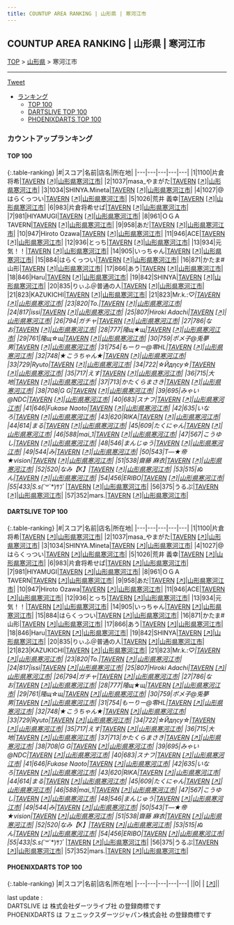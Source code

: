 ```yaml
---
title: COUNTUP AREA RANKING | 山形県 | 寒河江市
---
```

## COUNTUP AREA RANKING | 山形県 | 寒河江市

[TOP](/darts/rank/) > [山形県](/darts/rank/山形県/) > 寒河江市

___

<a href="https://twitter.com/share?ref_src=twsrc%5Etfw" data-text="COUNTUP AREA RANKING | 山形県寒河江市" class="twitter-share-button" data-hashtags="DARTSLIVE,PHOENIXDARTS,darts,ダーツ" data-show-count="false">Tweet</a>

* [ランキング](#カウントアップランキング)
    * [TOP 100](#top-100)
    * [DARTSLIVE TOP 100](#dartslive-top-100)
    * [PHOENIXDARTS TOP 100](#phoenixdarts-top-100)

### カウントアップランキング

#### TOP 100



{:.table-ranking}
|#|スコア|名前|店名|所在地|
|---|---|---|---|---|
|1|1100|<span class="rank-name-dl">片倉 将希</span>|<a href="/darts/rank/shops/1ec59c247cbf4f6d0d9b047a20a7ba1e.html">TAVERN</a> <a href="https://search.dartslive.com/jp/shop/1ec59c247cbf4f6d0d9b047a20a7ba1e">[↗]</a>|<a href="/darts/rank/山形県/寒河江市">山形県寒河江市</a>|
|2|1037|<span class="rank-name-dl">masa_やまがた</span>|<a href="/darts/rank/shops/1ec59c247cbf4f6d0d9b047a20a7ba1e.html">TAVERN</a> <a href="https://search.dartslive.com/jp/shop/1ec59c247cbf4f6d0d9b047a20a7ba1e">[↗]</a>|<a href="/darts/rank/山形県/寒河江市">山形県寒河江市</a>|
|3|1034|<span class="rank-name-dl">SHINYA.Mineta</span>|<a href="/darts/rank/shops/1ec59c247cbf4f6d0d9b047a20a7ba1e.html">TAVERN</a> <a href="https://search.dartslive.com/jp/shop/1ec59c247cbf4f6d0d9b047a20a7ba1e">[↗]</a>|<a href="/darts/rank/山形県/寒河江市">山形県寒河江市</a>|
|4|1027|<span class="rank-name-dl">@はらくっつい</span>|<a href="/darts/rank/shops/1ec59c247cbf4f6d0d9b047a20a7ba1e.html">TAVERN</a> <a href="https://search.dartslive.com/jp/shop/1ec59c247cbf4f6d0d9b047a20a7ba1e">[↗]</a>|<a href="/darts/rank/山形県/寒河江市">山形県寒河江市</a>|
|5|1026|<span class="rank-name-dl">荒井 義幸</span>|<a href="/darts/rank/shops/1ec59c247cbf4f6d0d9b047a20a7ba1e.html">TAVERN</a> <a href="https://search.dartslive.com/jp/shop/1ec59c247cbf4f6d0d9b047a20a7ba1e">[↗]</a>|<a href="/darts/rank/山形県/寒河江市">山形県寒河江市</a>|
|6|983|<span class="rank-name-dl">片倉将希せぱ</span>|<a href="/darts/rank/shops/1ec59c247cbf4f6d0d9b047a20a7ba1e.html">TAVERN</a> <a href="https://search.dartslive.com/jp/shop/1ec59c247cbf4f6d0d9b047a20a7ba1e">[↗]</a>|<a href="/darts/rank/山形県/寒河江市">山形県寒河江市</a>|
|7|981|<span class="rank-name-dl">HIYAMUGI</span>|<a href="/darts/rank/shops/1ec59c247cbf4f6d0d9b047a20a7ba1e.html">TAVERN</a> <a href="https://search.dartslive.com/jp/shop/1ec59c247cbf4f6d0d9b047a20a7ba1e">[↗]</a>|<a href="/darts/rank/山形県/寒河江市">山形県寒河江市</a>|
|8|961|<span class="rank-name-dl">ＯＧＡ TAVERN</span>|<a href="/darts/rank/shops/1ec59c247cbf4f6d0d9b047a20a7ba1e.html">TAVERN</a> <a href="https://search.dartslive.com/jp/shop/1ec59c247cbf4f6d0d9b047a20a7ba1e">[↗]</a>|<a href="/darts/rank/山形県/寒河江市">山形県寒河江市</a>|
|9|958|<span class="rank-name-dl">あだ</span>|<a href="/darts/rank/shops/1ec59c247cbf4f6d0d9b047a20a7ba1e.html">TAVERN</a> <a href="https://search.dartslive.com/jp/shop/1ec59c247cbf4f6d0d9b047a20a7ba1e">[↗]</a>|<a href="/darts/rank/山形県/寒河江市">山形県寒河江市</a>|
|10|947|<span class="rank-name-dl">Hiroto Ozawa</span>|<a href="/darts/rank/shops/1ec59c247cbf4f6d0d9b047a20a7ba1e.html">TAVERN</a> <a href="https://search.dartslive.com/jp/shop/1ec59c247cbf4f6d0d9b047a20a7ba1e">[↗]</a>|<a href="/darts/rank/山形県/寒河江市">山形県寒河江市</a>|
|11|946|<span class="rank-name-dl">ACE</span>|<a href="/darts/rank/shops/1ec59c247cbf4f6d0d9b047a20a7ba1e.html">TAVERN</a> <a href="https://search.dartslive.com/jp/shop/1ec59c247cbf4f6d0d9b047a20a7ba1e">[↗]</a>|<a href="/darts/rank/山形県/寒河江市">山形県寒河江市</a>|
|12|936|<span class="rank-name-dl">とっち</span>|<a href="/darts/rank/shops/1ec59c247cbf4f6d0d9b047a20a7ba1e.html">TAVERN</a> <a href="https://search.dartslive.com/jp/shop/1ec59c247cbf4f6d0d9b047a20a7ba1e">[↗]</a>|<a href="/darts/rank/山形県/寒河江市">山形県寒河江市</a>|
|13|934|<span class="rank-name-dl">元気！！</span>|<a href="/darts/rank/shops/1ec59c247cbf4f6d0d9b047a20a7ba1e.html">TAVERN</a> <a href="https://search.dartslive.com/jp/shop/1ec59c247cbf4f6d0d9b047a20a7ba1e">[↗]</a>|<a href="/darts/rank/山形県/寒河江市">山形県寒河江市</a>|
|14|905|<span class="rank-name-dl">いっちゃん</span>|<a href="/darts/rank/shops/1ec59c247cbf4f6d0d9b047a20a7ba1e.html">TAVERN</a> <a href="https://search.dartslive.com/jp/shop/1ec59c247cbf4f6d0d9b047a20a7ba1e">[↗]</a>|<a href="/darts/rank/山形県/寒河江市">山形県寒河江市</a>|
|15|884|<span class="rank-name-dl">はらくっつい</span>|<a href="/darts/rank/shops/1ec59c247cbf4f6d0d9b047a20a7ba1e.html">TAVERN</a> <a href="https://search.dartslive.com/jp/shop/1ec59c247cbf4f6d0d9b047a20a7ba1e">[↗]</a>|<a href="/darts/rank/山形県/寒河江市">山形県寒河江市</a>|
|16|871|<span class="rank-name-dl">かたま#山形</span>|<a href="/darts/rank/shops/1ec59c247cbf4f6d0d9b047a20a7ba1e.html">TAVERN</a> <a href="https://search.dartslive.com/jp/shop/1ec59c247cbf4f6d0d9b047a20a7ba1e">[↗]</a>|<a href="/darts/rank/山形県/寒河江市">山形県寒河江市</a>|
|17|866|<span class="rank-name-dl">あう</span>|<a href="/darts/rank/shops/1ec59c247cbf4f6d0d9b047a20a7ba1e.html">TAVERN</a> <a href="https://search.dartslive.com/jp/shop/1ec59c247cbf4f6d0d9b047a20a7ba1e">[↗]</a>|<a href="/darts/rank/山形県/寒河江市">山形県寒河江市</a>|
|18|846|<span class="rank-name-dl">Haru</span>|<a href="/darts/rank/shops/1ec59c247cbf4f6d0d9b047a20a7ba1e.html">TAVERN</a> <a href="https://search.dartslive.com/jp/shop/1ec59c247cbf4f6d0d9b047a20a7ba1e">[↗]</a>|<a href="/darts/rank/山形県/寒河江市">山形県寒河江市</a>|
|19|842|<span class="rank-name-dl">SHINYA</span>|<a href="/darts/rank/shops/1ec59c247cbf4f6d0d9b047a20a7ba1e.html">TAVERN</a> <a href="https://search.dartslive.com/jp/shop/1ec59c247cbf4f6d0d9b047a20a7ba1e">[↗]</a>|<a href="/darts/rank/山形県/寒河江市">山形県寒河江市</a>|
|20|835|<span class="rank-name-dl">りぃふ＠普通の人</span>|<a href="/darts/rank/shops/1ec59c247cbf4f6d0d9b047a20a7ba1e.html">TAVERN</a> <a href="https://search.dartslive.com/jp/shop/1ec59c247cbf4f6d0d9b047a20a7ba1e">[↗]</a>|<a href="/darts/rank/山形県/寒河江市">山形県寒河江市</a>|
|21|823|<span class="rank-name-dl">KAZUKICHI</span>|<a href="/darts/rank/shops/1ec59c247cbf4f6d0d9b047a20a7ba1e.html">TAVERN</a> <a href="https://search.dartslive.com/jp/shop/1ec59c247cbf4f6d0d9b047a20a7ba1e">[↗]</a>|<a href="/darts/rank/山形県/寒河江市">山形県寒河江市</a>|
|21|823|<span class="rank-name-dl">Mr.k.:*♡</span>|<a href="/darts/rank/shops/1ec59c247cbf4f6d0d9b047a20a7ba1e.html">TAVERN</a> <a href="https://search.dartslive.com/jp/shop/1ec59c247cbf4f6d0d9b047a20a7ba1e">[↗]</a>|<a href="/darts/rank/山形県/寒河江市">山形県寒河江市</a>|
|23|820|<span class="rank-name-dl">To.</span>|<a href="/darts/rank/shops/1ec59c247cbf4f6d0d9b047a20a7ba1e.html">TAVERN</a> <a href="https://search.dartslive.com/jp/shop/1ec59c247cbf4f6d0d9b047a20a7ba1e">[↗]</a>|<a href="/darts/rank/山形県/寒河江市">山形県寒河江市</a>|
|24|817|<span class="rank-name-dl">issi</span>|<a href="/darts/rank/shops/1ec59c247cbf4f6d0d9b047a20a7ba1e.html">TAVERN</a> <a href="https://search.dartslive.com/jp/shop/1ec59c247cbf4f6d0d9b047a20a7ba1e">[↗]</a>|<a href="/darts/rank/山形県/寒河江市">山形県寒河江市</a>|
|25|807|<span class="rank-name-dl">Hiroki Adachi</span>|<a href="/darts/rank/shops/1ec59c247cbf4f6d0d9b047a20a7ba1e.html">TAVERN</a> <a href="https://search.dartslive.com/jp/shop/1ec59c247cbf4f6d0d9b047a20a7ba1e">[↗]</a>|<a href="/darts/rank/山形県/寒河江市">山形県寒河江市</a>|
|26|794|<span class="rank-name-dl">ガチャ</span>|<a href="/darts/rank/shops/1ec59c247cbf4f6d0d9b047a20a7ba1e.html">TAVERN</a> <a href="https://search.dartslive.com/jp/shop/1ec59c247cbf4f6d0d9b047a20a7ba1e">[↗]</a>|<a href="/darts/rank/山形県/寒河江市">山形県寒河江市</a>|
|27|786|<span class="rank-name-dl">なお</span>|<a href="/darts/rank/shops/1ec59c247cbf4f6d0d9b047a20a7ba1e.html">TAVERN</a> <a href="https://search.dartslive.com/jp/shop/1ec59c247cbf4f6d0d9b047a20a7ba1e">[↗]</a>|<a href="/darts/rank/山形県/寒河江市">山形県寒河江市</a>|
|28|777|<span class="rank-name-dl">隆щ★щ</span>|<a href="/darts/rank/shops/1ec59c247cbf4f6d0d9b047a20a7ba1e.html">TAVERN</a> <a href="https://search.dartslive.com/jp/shop/1ec59c247cbf4f6d0d9b047a20a7ba1e">[↗]</a>|<a href="/darts/rank/山形県/寒河江市">山形県寒河江市</a>|
|29|761|<span class="rank-name-dl">隆щ☆щ</span>|<a href="/darts/rank/shops/1ec59c247cbf4f6d0d9b047a20a7ba1e.html">TAVERN</a> <a href="https://search.dartslive.com/jp/shop/1ec59c247cbf4f6d0d9b047a20a7ba1e">[↗]</a>|<a href="/darts/rank/山形県/寒河江市">山形県寒河江市</a>|
|30|759|<span class="rank-name-dl">ポメ子@兎夢男</span>|<a href="/darts/rank/shops/1ec59c247cbf4f6d0d9b047a20a7ba1e.html">TAVERN</a> <a href="https://search.dartslive.com/jp/shop/1ec59c247cbf4f6d0d9b047a20a7ba1e">[↗]</a>|<a href="/darts/rank/山形県/寒河江市">山形県寒河江市</a>|
|31|754|<span class="rank-name-dl">もーりー@零HL</span>|<a href="/darts/rank/shops/1ec59c247cbf4f6d0d9b047a20a7ba1e.html">TAVERN</a> <a href="https://search.dartslive.com/jp/shop/1ec59c247cbf4f6d0d9b047a20a7ba1e">[↗]</a>|<a href="/darts/rank/山形県/寒河江市">山形県寒河江市</a>|
|32|748|<span class="rank-name-dl">★こうちゃん★</span>|<a href="/darts/rank/shops/1ec59c247cbf4f6d0d9b047a20a7ba1e.html">TAVERN</a> <a href="https://search.dartslive.com/jp/shop/1ec59c247cbf4f6d0d9b047a20a7ba1e">[↗]</a>|<a href="/darts/rank/山形県/寒河江市">山形県寒河江市</a>|
|33|729|<span class="rank-name-dl">Ryuto</span>|<a href="/darts/rank/shops/1ec59c247cbf4f6d0d9b047a20a7ba1e.html">TAVERN</a> <a href="https://search.dartslive.com/jp/shop/1ec59c247cbf4f6d0d9b047a20a7ba1e">[↗]</a>|<a href="/darts/rank/山形県/寒河江市">山形県寒河江市</a>|
|34|722|<span class="rank-name-dl">☆Йдηсу☆</span>|<a href="/darts/rank/shops/1ec59c247cbf4f6d0d9b047a20a7ba1e.html">TAVERN</a> <a href="https://search.dartslive.com/jp/shop/1ec59c247cbf4f6d0d9b047a20a7ba1e">[↗]</a>|<a href="/darts/rank/山形県/寒河江市">山形県寒河江市</a>|
|35|717|<span class="rank-name-dl">えす</span>|<a href="/darts/rank/shops/1ec59c247cbf4f6d0d9b047a20a7ba1e.html">TAVERN</a> <a href="https://search.dartslive.com/jp/shop/1ec59c247cbf4f6d0d9b047a20a7ba1e">[↗]</a>|<a href="/darts/rank/山形県/寒河江市">山形県寒河江市</a>|
|36|715|<span class="rank-name-dl">大地</span>|<a href="/darts/rank/shops/1ec59c247cbf4f6d0d9b047a20a7ba1e.html">TAVERN</a> <a href="https://search.dartslive.com/jp/shop/1ec59c247cbf4f6d0d9b047a20a7ba1e">[↗]</a>|<a href="/darts/rank/山形県/寒河江市">山形県寒河江市</a>|
|37|713|<span class="rank-name-dl">かたくらまさき</span>|<a href="/darts/rank/shops/1ec59c247cbf4f6d0d9b047a20a7ba1e.html">TAVERN</a> <a href="https://search.dartslive.com/jp/shop/1ec59c247cbf4f6d0d9b047a20a7ba1e">[↗]</a>|<a href="/darts/rank/山形県/寒河江市">山形県寒河江市</a>|
|38|708|<span class="rank-name-dl">G G</span>|<a href="/darts/rank/shops/1ec59c247cbf4f6d0d9b047a20a7ba1e.html">TAVERN</a> <a href="https://search.dartslive.com/jp/shop/1ec59c247cbf4f6d0d9b047a20a7ba1e">[↗]</a>|<a href="/darts/rank/山形県/寒河江市">山形県寒河江市</a>|
|39|695|<span class="rank-name-dl">みゃい@NDC</span>|<a href="/darts/rank/shops/1ec59c247cbf4f6d0d9b047a20a7ba1e.html">TAVERN</a> <a href="https://search.dartslive.com/jp/shop/1ec59c247cbf4f6d0d9b047a20a7ba1e">[↗]</a>|<a href="/darts/rank/山形県/寒河江市">山形県寒河江市</a>|
|40|683|<span class="rank-name-dl">スナフ</span>|<a href="/darts/rank/shops/1ec59c247cbf4f6d0d9b047a20a7ba1e.html">TAVERN</a> <a href="https://search.dartslive.com/jp/shop/1ec59c247cbf4f6d0d9b047a20a7ba1e">[↗]</a>|<a href="/darts/rank/山形県/寒河江市">山形県寒河江市</a>|
|41|646|<span class="rank-name-dl">Fukase Naoto</span>|<a href="/darts/rank/shops/1ec59c247cbf4f6d0d9b047a20a7ba1e.html">TAVERN</a> <a href="https://search.dartslive.com/jp/shop/1ec59c247cbf4f6d0d9b047a20a7ba1e">[↗]</a>|<a href="/darts/rank/山形県/寒河江市">山形県寒河江市</a>|
|42|635|<span class="rank-name-dl">いなろ</span>|<a href="/darts/rank/shops/1ec59c247cbf4f6d0d9b047a20a7ba1e.html">TAVERN</a> <a href="https://search.dartslive.com/jp/shop/1ec59c247cbf4f6d0d9b047a20a7ba1e">[↗]</a>|<a href="/darts/rank/山形県/寒河江市">山形県寒河江市</a>|
|43|620|<span class="rank-name-dl">RIKA</span>|<a href="/darts/rank/shops/1ec59c247cbf4f6d0d9b047a20a7ba1e.html">TAVERN</a> <a href="https://search.dartslive.com/jp/shop/1ec59c247cbf4f6d0d9b047a20a7ba1e">[↗]</a>|<a href="/darts/rank/山形県/寒河江市">山形県寒河江市</a>|
|44|614|<span class="rank-name-dl">まる</span>|<a href="/darts/rank/shops/1ec59c247cbf4f6d0d9b047a20a7ba1e.html">TAVERN</a> <a href="https://search.dartslive.com/jp/shop/1ec59c247cbf4f6d0d9b047a20a7ba1e">[↗]</a>|<a href="/darts/rank/山形県/寒河江市">山形県寒河江市</a>|
|45|609|<span class="rank-name-dl">たくにゃん</span>|<a href="/darts/rank/shops/1ec59c247cbf4f6d0d9b047a20a7ba1e.html">TAVERN</a> <a href="https://search.dartslive.com/jp/shop/1ec59c247cbf4f6d0d9b047a20a7ba1e">[↗]</a>|<a href="/darts/rank/山形県/寒河江市">山形県寒河江市</a>|
|46|588|<span class="rank-name-dl">mai_1</span>|<a href="/darts/rank/shops/1ec59c247cbf4f6d0d9b047a20a7ba1e.html">TAVERN</a> <a href="https://search.dartslive.com/jp/shop/1ec59c247cbf4f6d0d9b047a20a7ba1e">[↗]</a>|<a href="/darts/rank/山形県/寒河江市">山形県寒河江市</a>|
|47|567|<span class="rank-name-dl">こうゆし</span>|<a href="/darts/rank/shops/1ec59c247cbf4f6d0d9b047a20a7ba1e.html">TAVERN</a> <a href="https://search.dartslive.com/jp/shop/1ec59c247cbf4f6d0d9b047a20a7ba1e">[↗]</a>|<a href="/darts/rank/山形県/寒河江市">山形県寒河江市</a>|
|48|546|<span class="rank-name-dl">まんじゅう</span>|<a href="/darts/rank/shops/1ec59c247cbf4f6d0d9b047a20a7ba1e.html">TAVERN</a> <a href="https://search.dartslive.com/jp/shop/1ec59c247cbf4f6d0d9b047a20a7ba1e">[↗]</a>|<a href="/darts/rank/山形県/寒河江市">山形県寒河江市</a>|
|49|544|<span class="rank-name-dl">み</span>|<a href="/darts/rank/shops/1ec59c247cbf4f6d0d9b047a20a7ba1e.html">TAVERN</a> <a href="https://search.dartslive.com/jp/shop/1ec59c247cbf4f6d0d9b047a20a7ba1e">[↗]</a>|<a href="/darts/rank/山形県/寒河江市">山形県寒河江市</a>|
|50|543|<span class="rank-name-dl">T―★帝★vision</span>|<a href="/darts/rank/shops/1ec59c247cbf4f6d0d9b047a20a7ba1e.html">TAVERN</a> <a href="https://search.dartslive.com/jp/shop/1ec59c247cbf4f6d0d9b047a20a7ba1e">[↗]</a>|<a href="/darts/rank/山形県/寒河江市">山形県寒河江市</a>|
|51|538|<span class="rank-name-dl">齋藤 麻衣</span>|<a href="/darts/rank/shops/1ec59c247cbf4f6d0d9b047a20a7ba1e.html">TAVERN</a> <a href="https://search.dartslive.com/jp/shop/1ec59c247cbf4f6d0d9b047a20a7ba1e">[↗]</a>|<a href="/darts/rank/山形県/寒河江市">山形県寒河江市</a>|
|52|520|<span class="rank-name-dl">なみ【K】</span>|<a href="/darts/rank/shops/1ec59c247cbf4f6d0d9b047a20a7ba1e.html">TAVERN</a> <a href="https://search.dartslive.com/jp/shop/1ec59c247cbf4f6d0d9b047a20a7ba1e">[↗]</a>|<a href="/darts/rank/山形県/寒河江市">山形県寒河江市</a>|
|53|515|<span class="rank-name-dl">ぬん</span>|<a href="/darts/rank/shops/1ec59c247cbf4f6d0d9b047a20a7ba1e.html">TAVERN</a> <a href="https://search.dartslive.com/jp/shop/1ec59c247cbf4f6d0d9b047a20a7ba1e">[↗]</a>|<a href="/darts/rank/山形県/寒河江市">山形県寒河江市</a>|
|54|456|<span class="rank-name-dl">ERIBO</span>|<a href="/darts/rank/shops/1ec59c247cbf4f6d0d9b047a20a7ba1e.html">TAVERN</a> <a href="https://search.dartslive.com/jp/shop/1ec59c247cbf4f6d0d9b047a20a7ba1e">[↗]</a>|<a href="/darts/rank/山形県/寒河江市">山形県寒河江市</a>|
|55|433|<span class="rank-name-dl">S.s(*´꒳`*)ｻﾌﾞ</span>|<a href="/darts/rank/shops/1ec59c247cbf4f6d0d9b047a20a7ba1e.html">TAVERN</a> <a href="https://search.dartslive.com/jp/shop/1ec59c247cbf4f6d0d9b047a20a7ba1e">[↗]</a>|<a href="/darts/rank/山形県/寒河江市">山形県寒河江市</a>|
|56|375|<span class="rank-name-dl">うるぷ</span>|<a href="/darts/rank/shops/1ec59c247cbf4f6d0d9b047a20a7ba1e.html">TAVERN</a> <a href="https://search.dartslive.com/jp/shop/1ec59c247cbf4f6d0d9b047a20a7ba1e">[↗]</a>|<a href="/darts/rank/山形県/寒河江市">山形県寒河江市</a>|
|57|352|<span class="rank-name-dl">mars.</span>|<a href="/darts/rank/shops/1ec59c247cbf4f6d0d9b047a20a7ba1e.html">TAVERN</a> <a href="https://search.dartslive.com/jp/shop/1ec59c247cbf4f6d0d9b047a20a7ba1e">[↗]</a>|<a href="/darts/rank/山形県/寒河江市">山形県寒河江市</a>|


#### DARTSLIVE TOP 100



{:.table-ranking}
|#|スコア|名前|店名|所在地|
|---|---|---|---|---|
|1|1100|<span class="rank-name-dl">片倉 将希</span>|<a href="/darts/rank/shops/1ec59c247cbf4f6d0d9b047a20a7ba1e.html">TAVERN</a> <a href="https://search.dartslive.com/jp/shop/1ec59c247cbf4f6d0d9b047a20a7ba1e">[↗]</a>|<a href="/darts/rank/山形県/寒河江市">山形県寒河江市</a>|
|2|1037|<span class="rank-name-dl">masa_やまがた</span>|<a href="/darts/rank/shops/1ec59c247cbf4f6d0d9b047a20a7ba1e.html">TAVERN</a> <a href="https://search.dartslive.com/jp/shop/1ec59c247cbf4f6d0d9b047a20a7ba1e">[↗]</a>|<a href="/darts/rank/山形県/寒河江市">山形県寒河江市</a>|
|3|1034|<span class="rank-name-dl">SHINYA.Mineta</span>|<a href="/darts/rank/shops/1ec59c247cbf4f6d0d9b047a20a7ba1e.html">TAVERN</a> <a href="https://search.dartslive.com/jp/shop/1ec59c247cbf4f6d0d9b047a20a7ba1e">[↗]</a>|<a href="/darts/rank/山形県/寒河江市">山形県寒河江市</a>|
|4|1027|<span class="rank-name-dl">@はらくっつい</span>|<a href="/darts/rank/shops/1ec59c247cbf4f6d0d9b047a20a7ba1e.html">TAVERN</a> <a href="https://search.dartslive.com/jp/shop/1ec59c247cbf4f6d0d9b047a20a7ba1e">[↗]</a>|<a href="/darts/rank/山形県/寒河江市">山形県寒河江市</a>|
|5|1026|<span class="rank-name-dl">荒井 義幸</span>|<a href="/darts/rank/shops/1ec59c247cbf4f6d0d9b047a20a7ba1e.html">TAVERN</a> <a href="https://search.dartslive.com/jp/shop/1ec59c247cbf4f6d0d9b047a20a7ba1e">[↗]</a>|<a href="/darts/rank/山形県/寒河江市">山形県寒河江市</a>|
|6|983|<span class="rank-name-dl">片倉将希せぱ</span>|<a href="/darts/rank/shops/1ec59c247cbf4f6d0d9b047a20a7ba1e.html">TAVERN</a> <a href="https://search.dartslive.com/jp/shop/1ec59c247cbf4f6d0d9b047a20a7ba1e">[↗]</a>|<a href="/darts/rank/山形県/寒河江市">山形県寒河江市</a>|
|7|981|<span class="rank-name-dl">HIYAMUGI</span>|<a href="/darts/rank/shops/1ec59c247cbf4f6d0d9b047a20a7ba1e.html">TAVERN</a> <a href="https://search.dartslive.com/jp/shop/1ec59c247cbf4f6d0d9b047a20a7ba1e">[↗]</a>|<a href="/darts/rank/山形県/寒河江市">山形県寒河江市</a>|
|8|961|<span class="rank-name-dl">ＯＧＡ TAVERN</span>|<a href="/darts/rank/shops/1ec59c247cbf4f6d0d9b047a20a7ba1e.html">TAVERN</a> <a href="https://search.dartslive.com/jp/shop/1ec59c247cbf4f6d0d9b047a20a7ba1e">[↗]</a>|<a href="/darts/rank/山形県/寒河江市">山形県寒河江市</a>|
|9|958|<span class="rank-name-dl">あだ</span>|<a href="/darts/rank/shops/1ec59c247cbf4f6d0d9b047a20a7ba1e.html">TAVERN</a> <a href="https://search.dartslive.com/jp/shop/1ec59c247cbf4f6d0d9b047a20a7ba1e">[↗]</a>|<a href="/darts/rank/山形県/寒河江市">山形県寒河江市</a>|
|10|947|<span class="rank-name-dl">Hiroto Ozawa</span>|<a href="/darts/rank/shops/1ec59c247cbf4f6d0d9b047a20a7ba1e.html">TAVERN</a> <a href="https://search.dartslive.com/jp/shop/1ec59c247cbf4f6d0d9b047a20a7ba1e">[↗]</a>|<a href="/darts/rank/山形県/寒河江市">山形県寒河江市</a>|
|11|946|<span class="rank-name-dl">ACE</span>|<a href="/darts/rank/shops/1ec59c247cbf4f6d0d9b047a20a7ba1e.html">TAVERN</a> <a href="https://search.dartslive.com/jp/shop/1ec59c247cbf4f6d0d9b047a20a7ba1e">[↗]</a>|<a href="/darts/rank/山形県/寒河江市">山形県寒河江市</a>|
|12|936|<span class="rank-name-dl">とっち</span>|<a href="/darts/rank/shops/1ec59c247cbf4f6d0d9b047a20a7ba1e.html">TAVERN</a> <a href="https://search.dartslive.com/jp/shop/1ec59c247cbf4f6d0d9b047a20a7ba1e">[↗]</a>|<a href="/darts/rank/山形県/寒河江市">山形県寒河江市</a>|
|13|934|<span class="rank-name-dl">元気！！</span>|<a href="/darts/rank/shops/1ec59c247cbf4f6d0d9b047a20a7ba1e.html">TAVERN</a> <a href="https://search.dartslive.com/jp/shop/1ec59c247cbf4f6d0d9b047a20a7ba1e">[↗]</a>|<a href="/darts/rank/山形県/寒河江市">山形県寒河江市</a>|
|14|905|<span class="rank-name-dl">いっちゃん</span>|<a href="/darts/rank/shops/1ec59c247cbf4f6d0d9b047a20a7ba1e.html">TAVERN</a> <a href="https://search.dartslive.com/jp/shop/1ec59c247cbf4f6d0d9b047a20a7ba1e">[↗]</a>|<a href="/darts/rank/山形県/寒河江市">山形県寒河江市</a>|
|15|884|<span class="rank-name-dl">はらくっつい</span>|<a href="/darts/rank/shops/1ec59c247cbf4f6d0d9b047a20a7ba1e.html">TAVERN</a> <a href="https://search.dartslive.com/jp/shop/1ec59c247cbf4f6d0d9b047a20a7ba1e">[↗]</a>|<a href="/darts/rank/山形県/寒河江市">山形県寒河江市</a>|
|16|871|<span class="rank-name-dl">かたま#山形</span>|<a href="/darts/rank/shops/1ec59c247cbf4f6d0d9b047a20a7ba1e.html">TAVERN</a> <a href="https://search.dartslive.com/jp/shop/1ec59c247cbf4f6d0d9b047a20a7ba1e">[↗]</a>|<a href="/darts/rank/山形県/寒河江市">山形県寒河江市</a>|
|17|866|<span class="rank-name-dl">あう</span>|<a href="/darts/rank/shops/1ec59c247cbf4f6d0d9b047a20a7ba1e.html">TAVERN</a> <a href="https://search.dartslive.com/jp/shop/1ec59c247cbf4f6d0d9b047a20a7ba1e">[↗]</a>|<a href="/darts/rank/山形県/寒河江市">山形県寒河江市</a>|
|18|846|<span class="rank-name-dl">Haru</span>|<a href="/darts/rank/shops/1ec59c247cbf4f6d0d9b047a20a7ba1e.html">TAVERN</a> <a href="https://search.dartslive.com/jp/shop/1ec59c247cbf4f6d0d9b047a20a7ba1e">[↗]</a>|<a href="/darts/rank/山形県/寒河江市">山形県寒河江市</a>|
|19|842|<span class="rank-name-dl">SHINYA</span>|<a href="/darts/rank/shops/1ec59c247cbf4f6d0d9b047a20a7ba1e.html">TAVERN</a> <a href="https://search.dartslive.com/jp/shop/1ec59c247cbf4f6d0d9b047a20a7ba1e">[↗]</a>|<a href="/darts/rank/山形県/寒河江市">山形県寒河江市</a>|
|20|835|<span class="rank-name-dl">りぃふ＠普通の人</span>|<a href="/darts/rank/shops/1ec59c247cbf4f6d0d9b047a20a7ba1e.html">TAVERN</a> <a href="https://search.dartslive.com/jp/shop/1ec59c247cbf4f6d0d9b047a20a7ba1e">[↗]</a>|<a href="/darts/rank/山形県/寒河江市">山形県寒河江市</a>|
|21|823|<span class="rank-name-dl">KAZUKICHI</span>|<a href="/darts/rank/shops/1ec59c247cbf4f6d0d9b047a20a7ba1e.html">TAVERN</a> <a href="https://search.dartslive.com/jp/shop/1ec59c247cbf4f6d0d9b047a20a7ba1e">[↗]</a>|<a href="/darts/rank/山形県/寒河江市">山形県寒河江市</a>|
|21|823|<span class="rank-name-dl">Mr.k.:*♡</span>|<a href="/darts/rank/shops/1ec59c247cbf4f6d0d9b047a20a7ba1e.html">TAVERN</a> <a href="https://search.dartslive.com/jp/shop/1ec59c247cbf4f6d0d9b047a20a7ba1e">[↗]</a>|<a href="/darts/rank/山形県/寒河江市">山形県寒河江市</a>|
|23|820|<span class="rank-name-dl">To.</span>|<a href="/darts/rank/shops/1ec59c247cbf4f6d0d9b047a20a7ba1e.html">TAVERN</a> <a href="https://search.dartslive.com/jp/shop/1ec59c247cbf4f6d0d9b047a20a7ba1e">[↗]</a>|<a href="/darts/rank/山形県/寒河江市">山形県寒河江市</a>|
|24|817|<span class="rank-name-dl">issi</span>|<a href="/darts/rank/shops/1ec59c247cbf4f6d0d9b047a20a7ba1e.html">TAVERN</a> <a href="https://search.dartslive.com/jp/shop/1ec59c247cbf4f6d0d9b047a20a7ba1e">[↗]</a>|<a href="/darts/rank/山形県/寒河江市">山形県寒河江市</a>|
|25|807|<span class="rank-name-dl">Hiroki Adachi</span>|<a href="/darts/rank/shops/1ec59c247cbf4f6d0d9b047a20a7ba1e.html">TAVERN</a> <a href="https://search.dartslive.com/jp/shop/1ec59c247cbf4f6d0d9b047a20a7ba1e">[↗]</a>|<a href="/darts/rank/山形県/寒河江市">山形県寒河江市</a>|
|26|794|<span class="rank-name-dl">ガチャ</span>|<a href="/darts/rank/shops/1ec59c247cbf4f6d0d9b047a20a7ba1e.html">TAVERN</a> <a href="https://search.dartslive.com/jp/shop/1ec59c247cbf4f6d0d9b047a20a7ba1e">[↗]</a>|<a href="/darts/rank/山形県/寒河江市">山形県寒河江市</a>|
|27|786|<span class="rank-name-dl">なお</span>|<a href="/darts/rank/shops/1ec59c247cbf4f6d0d9b047a20a7ba1e.html">TAVERN</a> <a href="https://search.dartslive.com/jp/shop/1ec59c247cbf4f6d0d9b047a20a7ba1e">[↗]</a>|<a href="/darts/rank/山形県/寒河江市">山形県寒河江市</a>|
|28|777|<span class="rank-name-dl">隆щ★щ</span>|<a href="/darts/rank/shops/1ec59c247cbf4f6d0d9b047a20a7ba1e.html">TAVERN</a> <a href="https://search.dartslive.com/jp/shop/1ec59c247cbf4f6d0d9b047a20a7ba1e">[↗]</a>|<a href="/darts/rank/山形県/寒河江市">山形県寒河江市</a>|
|29|761|<span class="rank-name-dl">隆щ☆щ</span>|<a href="/darts/rank/shops/1ec59c247cbf4f6d0d9b047a20a7ba1e.html">TAVERN</a> <a href="https://search.dartslive.com/jp/shop/1ec59c247cbf4f6d0d9b047a20a7ba1e">[↗]</a>|<a href="/darts/rank/山形県/寒河江市">山形県寒河江市</a>|
|30|759|<span class="rank-name-dl">ポメ子@兎夢男</span>|<a href="/darts/rank/shops/1ec59c247cbf4f6d0d9b047a20a7ba1e.html">TAVERN</a> <a href="https://search.dartslive.com/jp/shop/1ec59c247cbf4f6d0d9b047a20a7ba1e">[↗]</a>|<a href="/darts/rank/山形県/寒河江市">山形県寒河江市</a>|
|31|754|<span class="rank-name-dl">もーりー@零HL</span>|<a href="/darts/rank/shops/1ec59c247cbf4f6d0d9b047a20a7ba1e.html">TAVERN</a> <a href="https://search.dartslive.com/jp/shop/1ec59c247cbf4f6d0d9b047a20a7ba1e">[↗]</a>|<a href="/darts/rank/山形県/寒河江市">山形県寒河江市</a>|
|32|748|<span class="rank-name-dl">★こうちゃん★</span>|<a href="/darts/rank/shops/1ec59c247cbf4f6d0d9b047a20a7ba1e.html">TAVERN</a> <a href="https://search.dartslive.com/jp/shop/1ec59c247cbf4f6d0d9b047a20a7ba1e">[↗]</a>|<a href="/darts/rank/山形県/寒河江市">山形県寒河江市</a>|
|33|729|<span class="rank-name-dl">Ryuto</span>|<a href="/darts/rank/shops/1ec59c247cbf4f6d0d9b047a20a7ba1e.html">TAVERN</a> <a href="https://search.dartslive.com/jp/shop/1ec59c247cbf4f6d0d9b047a20a7ba1e">[↗]</a>|<a href="/darts/rank/山形県/寒河江市">山形県寒河江市</a>|
|34|722|<span class="rank-name-dl">☆Йдηсу☆</span>|<a href="/darts/rank/shops/1ec59c247cbf4f6d0d9b047a20a7ba1e.html">TAVERN</a> <a href="https://search.dartslive.com/jp/shop/1ec59c247cbf4f6d0d9b047a20a7ba1e">[↗]</a>|<a href="/darts/rank/山形県/寒河江市">山形県寒河江市</a>|
|35|717|<span class="rank-name-dl">えす</span>|<a href="/darts/rank/shops/1ec59c247cbf4f6d0d9b047a20a7ba1e.html">TAVERN</a> <a href="https://search.dartslive.com/jp/shop/1ec59c247cbf4f6d0d9b047a20a7ba1e">[↗]</a>|<a href="/darts/rank/山形県/寒河江市">山形県寒河江市</a>|
|36|715|<span class="rank-name-dl">大地</span>|<a href="/darts/rank/shops/1ec59c247cbf4f6d0d9b047a20a7ba1e.html">TAVERN</a> <a href="https://search.dartslive.com/jp/shop/1ec59c247cbf4f6d0d9b047a20a7ba1e">[↗]</a>|<a href="/darts/rank/山形県/寒河江市">山形県寒河江市</a>|
|37|713|<span class="rank-name-dl">かたくらまさき</span>|<a href="/darts/rank/shops/1ec59c247cbf4f6d0d9b047a20a7ba1e.html">TAVERN</a> <a href="https://search.dartslive.com/jp/shop/1ec59c247cbf4f6d0d9b047a20a7ba1e">[↗]</a>|<a href="/darts/rank/山形県/寒河江市">山形県寒河江市</a>|
|38|708|<span class="rank-name-dl">G G</span>|<a href="/darts/rank/shops/1ec59c247cbf4f6d0d9b047a20a7ba1e.html">TAVERN</a> <a href="https://search.dartslive.com/jp/shop/1ec59c247cbf4f6d0d9b047a20a7ba1e">[↗]</a>|<a href="/darts/rank/山形県/寒河江市">山形県寒河江市</a>|
|39|695|<span class="rank-name-dl">みゃい@NDC</span>|<a href="/darts/rank/shops/1ec59c247cbf4f6d0d9b047a20a7ba1e.html">TAVERN</a> <a href="https://search.dartslive.com/jp/shop/1ec59c247cbf4f6d0d9b047a20a7ba1e">[↗]</a>|<a href="/darts/rank/山形県/寒河江市">山形県寒河江市</a>|
|40|683|<span class="rank-name-dl">スナフ</span>|<a href="/darts/rank/shops/1ec59c247cbf4f6d0d9b047a20a7ba1e.html">TAVERN</a> <a href="https://search.dartslive.com/jp/shop/1ec59c247cbf4f6d0d9b047a20a7ba1e">[↗]</a>|<a href="/darts/rank/山形県/寒河江市">山形県寒河江市</a>|
|41|646|<span class="rank-name-dl">Fukase Naoto</span>|<a href="/darts/rank/shops/1ec59c247cbf4f6d0d9b047a20a7ba1e.html">TAVERN</a> <a href="https://search.dartslive.com/jp/shop/1ec59c247cbf4f6d0d9b047a20a7ba1e">[↗]</a>|<a href="/darts/rank/山形県/寒河江市">山形県寒河江市</a>|
|42|635|<span class="rank-name-dl">いなろ</span>|<a href="/darts/rank/shops/1ec59c247cbf4f6d0d9b047a20a7ba1e.html">TAVERN</a> <a href="https://search.dartslive.com/jp/shop/1ec59c247cbf4f6d0d9b047a20a7ba1e">[↗]</a>|<a href="/darts/rank/山形県/寒河江市">山形県寒河江市</a>|
|43|620|<span class="rank-name-dl">RIKA</span>|<a href="/darts/rank/shops/1ec59c247cbf4f6d0d9b047a20a7ba1e.html">TAVERN</a> <a href="https://search.dartslive.com/jp/shop/1ec59c247cbf4f6d0d9b047a20a7ba1e">[↗]</a>|<a href="/darts/rank/山形県/寒河江市">山形県寒河江市</a>|
|44|614|<span class="rank-name-dl">まる</span>|<a href="/darts/rank/shops/1ec59c247cbf4f6d0d9b047a20a7ba1e.html">TAVERN</a> <a href="https://search.dartslive.com/jp/shop/1ec59c247cbf4f6d0d9b047a20a7ba1e">[↗]</a>|<a href="/darts/rank/山形県/寒河江市">山形県寒河江市</a>|
|45|609|<span class="rank-name-dl">たくにゃん</span>|<a href="/darts/rank/shops/1ec59c247cbf4f6d0d9b047a20a7ba1e.html">TAVERN</a> <a href="https://search.dartslive.com/jp/shop/1ec59c247cbf4f6d0d9b047a20a7ba1e">[↗]</a>|<a href="/darts/rank/山形県/寒河江市">山形県寒河江市</a>|
|46|588|<span class="rank-name-dl">mai_1</span>|<a href="/darts/rank/shops/1ec59c247cbf4f6d0d9b047a20a7ba1e.html">TAVERN</a> <a href="https://search.dartslive.com/jp/shop/1ec59c247cbf4f6d0d9b047a20a7ba1e">[↗]</a>|<a href="/darts/rank/山形県/寒河江市">山形県寒河江市</a>|
|47|567|<span class="rank-name-dl">こうゆし</span>|<a href="/darts/rank/shops/1ec59c247cbf4f6d0d9b047a20a7ba1e.html">TAVERN</a> <a href="https://search.dartslive.com/jp/shop/1ec59c247cbf4f6d0d9b047a20a7ba1e">[↗]</a>|<a href="/darts/rank/山形県/寒河江市">山形県寒河江市</a>|
|48|546|<span class="rank-name-dl">まんじゅう</span>|<a href="/darts/rank/shops/1ec59c247cbf4f6d0d9b047a20a7ba1e.html">TAVERN</a> <a href="https://search.dartslive.com/jp/shop/1ec59c247cbf4f6d0d9b047a20a7ba1e">[↗]</a>|<a href="/darts/rank/山形県/寒河江市">山形県寒河江市</a>|
|49|544|<span class="rank-name-dl">み</span>|<a href="/darts/rank/shops/1ec59c247cbf4f6d0d9b047a20a7ba1e.html">TAVERN</a> <a href="https://search.dartslive.com/jp/shop/1ec59c247cbf4f6d0d9b047a20a7ba1e">[↗]</a>|<a href="/darts/rank/山形県/寒河江市">山形県寒河江市</a>|
|50|543|<span class="rank-name-dl">T―★帝★vision</span>|<a href="/darts/rank/shops/1ec59c247cbf4f6d0d9b047a20a7ba1e.html">TAVERN</a> <a href="https://search.dartslive.com/jp/shop/1ec59c247cbf4f6d0d9b047a20a7ba1e">[↗]</a>|<a href="/darts/rank/山形県/寒河江市">山形県寒河江市</a>|
|51|538|<span class="rank-name-dl">齋藤 麻衣</span>|<a href="/darts/rank/shops/1ec59c247cbf4f6d0d9b047a20a7ba1e.html">TAVERN</a> <a href="https://search.dartslive.com/jp/shop/1ec59c247cbf4f6d0d9b047a20a7ba1e">[↗]</a>|<a href="/darts/rank/山形県/寒河江市">山形県寒河江市</a>|
|52|520|<span class="rank-name-dl">なみ【K】</span>|<a href="/darts/rank/shops/1ec59c247cbf4f6d0d9b047a20a7ba1e.html">TAVERN</a> <a href="https://search.dartslive.com/jp/shop/1ec59c247cbf4f6d0d9b047a20a7ba1e">[↗]</a>|<a href="/darts/rank/山形県/寒河江市">山形県寒河江市</a>|
|53|515|<span class="rank-name-dl">ぬん</span>|<a href="/darts/rank/shops/1ec59c247cbf4f6d0d9b047a20a7ba1e.html">TAVERN</a> <a href="https://search.dartslive.com/jp/shop/1ec59c247cbf4f6d0d9b047a20a7ba1e">[↗]</a>|<a href="/darts/rank/山形県/寒河江市">山形県寒河江市</a>|
|54|456|<span class="rank-name-dl">ERIBO</span>|<a href="/darts/rank/shops/1ec59c247cbf4f6d0d9b047a20a7ba1e.html">TAVERN</a> <a href="https://search.dartslive.com/jp/shop/1ec59c247cbf4f6d0d9b047a20a7ba1e">[↗]</a>|<a href="/darts/rank/山形県/寒河江市">山形県寒河江市</a>|
|55|433|<span class="rank-name-dl">S.s(*´꒳`*)ｻﾌﾞ</span>|<a href="/darts/rank/shops/1ec59c247cbf4f6d0d9b047a20a7ba1e.html">TAVERN</a> <a href="https://search.dartslive.com/jp/shop/1ec59c247cbf4f6d0d9b047a20a7ba1e">[↗]</a>|<a href="/darts/rank/山形県/寒河江市">山形県寒河江市</a>|
|56|375|<span class="rank-name-dl">うるぷ</span>|<a href="/darts/rank/shops/1ec59c247cbf4f6d0d9b047a20a7ba1e.html">TAVERN</a> <a href="https://search.dartslive.com/jp/shop/1ec59c247cbf4f6d0d9b047a20a7ba1e">[↗]</a>|<a href="/darts/rank/山形県/寒河江市">山形県寒河江市</a>|
|57|352|<span class="rank-name-dl">mars.</span>|<a href="/darts/rank/shops/1ec59c247cbf4f6d0d9b047a20a7ba1e.html">TAVERN</a> <a href="https://search.dartslive.com/jp/shop/1ec59c247cbf4f6d0d9b047a20a7ba1e">[↗]</a>|<a href="/darts/rank/山形県/寒河江市">山形県寒河江市</a>|


#### PHOENIXDARTS TOP 100



{:.table-ranking}
|#|スコア|名前|店名|所在地|
|---|---|---|---|---|
||0|<span class="rank-name-dl"> </span>|<a href="/darts/rank/shops/.html"></a> <a href="">[↗]</a>|<a href="/darts/rank//"></a>|


<div class="footer border-top border-gray-light mt-5 pt-3 text-right text-gray">
    last update : <span style="font-weight: italic" id="foot_last_modified"></span><br />
    DARTSLIVE は 株式会社ダーツライブ社 の登録商標です<br />
    PHOENIXDARTS は フェニックスダーツジャパン株式会社 の登録商標です<br />
</div>

<script src="https://cdnjs.cloudflare.com/ajax/libs/jquery.tablesorter/2.31.3/js/jquery.tablesorter.min.js" integrity="sha512-qzgd5cYSZcosqpzpn7zF2ZId8f/8CHmFKZ8j7mU4OUXTNRd5g+ZHBPsgKEwoqxCtdQvExE5LprwwPAgoicguNg==" crossorigin="anonymous" referrerpolicy="no-referrer"></script>
<link rel="stylesheet" href="https://cdnjs.cloudflare.com/ajax/libs/jquery.tablesorter/2.31.3/css/theme.default.min.css" integrity="sha512-wghhOJkjQX0Lh3NSWvNKeZ0ZpNn+SPVXX1Qyc9OCaogADktxrBiBdKGDoqVUOyhStvMBmJQ8ZdMHiR3wuEq8+w==" crossorigin="anonymous" referrerpolicy="no-referrer" />
<script>
$(function() {
    $(".table-ranking").tablesorter({sortList:[[0, 0]]});
    $("#foot_last_modified").text(formatDate(new Date(document.lastModified), 'yyyy-MM-dd HH:mm:ss'));
});
</script>

<script async src="https://platform.twitter.com/widgets.js" charset="utf-8"></script>